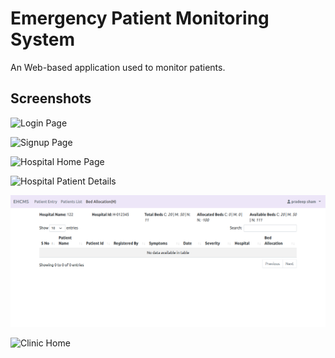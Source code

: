 # Emergency Patient Monitoring System

An Web-based application used to monitor patients.

## Screenshots

![Login Page]([https://github.com/PradeepShaminathan/Emergency-Healthcare-Management/blob/main/screeenshots/Login.png](https://github.com/AkhilVUKK/Emergency-Healthcare-Management/blob/main/screeenshots/login_page.png))

![Signup Page](https://github.com/PradeepShaminathan/Emergency-Healthcare-Management/blob/main/screeenshots/SignUp.png)

![Hospital Home Page](https://github.com/PradeepShaminathan/Emergency-Healthcare-Management/blob/main/screeenshots/HospitalHome.png)

![Hospital Patient Details](https://github.com/PradeepShaminathan/Emergency-Healthcare-Management/blob/main/screeenshots/HospitalPatientList.png)

![Hospital Bed Allocation](https://github.com/PradeepShaminathan/Emergency-Healthcare-Management/blob/main/screeenshots/HospitalBed.png)

![Clinic Home](https://github.com/PradeepShaminathan/Emergency-Healthcare-Management/blob/main/screeenshots/ClinicHome.png)

